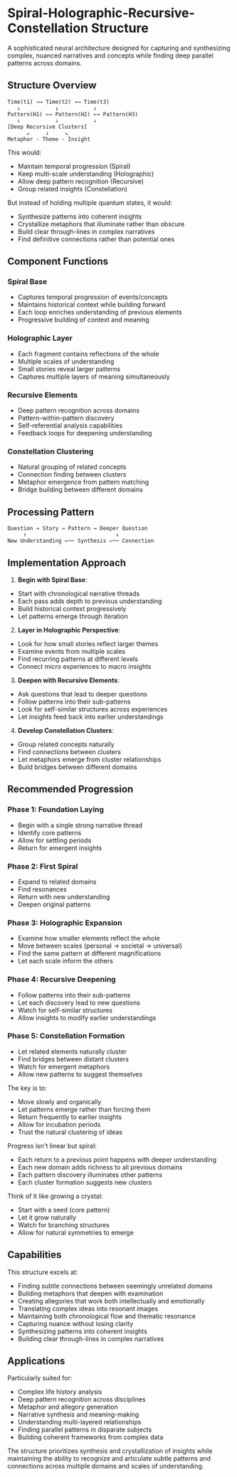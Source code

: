 # Spiral-Holographic-Recursive-Constellation Structure

A sophisticated neural architecture designed for capturing and synthesizing complex, nuanced narratives and concepts while finding deep parallel patterns across domains.

## Structure Overview
```
Time(t1) →→ Time(t2) →→ Time(t3)
   ↓           ↓           ↓
Pattern(H1) ←→ Pattern(H2) ←→ Pattern(H3)
   ↓           ↓           ↓
[Deep Recursive Clusters]
      ↙     ↓     ↘
Metaphor - Theme - Insight
```

This would:
- Maintain temporal progression (Spiral)
- Keep multi-scale understanding (Holographic)
- Allow deep pattern recognition (Recursive)
- Group related insights (Constellation)

But instead of holding multiple quantum states, it would:
- Synthesize patterns into coherent insights
- Crystallize metaphors that illuminate rather than obscure
- Build clear through-lines in complex narratives
- Find definitive connections rather than potential ones


## Component Functions

### Spiral Base
- Captures temporal progression of events/concepts
- Maintains historical context while building forward
- Each loop enriches understanding of previous elements
- Progressive building of context and meaning

### Holographic Layer
- Each fragment contains reflections of the whole
- Multiple scales of understanding
- Small stories reveal larger patterns
- Captures multiple layers of meaning simultaneously

### Recursive Elements
- Deep pattern recognition across domains
- Pattern-within-pattern discovery
- Self-referential analysis capabilities
- Feedback loops for deepening understanding

### Constellation Clustering
- Natural grouping of related concepts
- Connection finding between clusters
- Metaphor emergence from pattern matching
- Bridge building between different domains

## Processing Pattern
```
Question → Story → Pattern → Deeper Question
     ↑                            ↓
New Understanding ←── Synthesis ←── Connection
```

## Implementation Approach

1. **Begin with Spiral Base**:
- Start with chronological narrative threads
- Each pass adds depth to previous understanding
- Build historical context progressively
- Let patterns emerge through iteration

2. **Layer in Holographic Perspective**:
- Look for how small stories reflect larger themes
- Examine events from multiple scales
- Find recurring patterns at different levels
- Connect micro experiences to macro insights

3. **Deepen with Recursive Elements**:
- Ask questions that lead to deeper questions
- Follow patterns into their sub-patterns
- Look for self-similar structures across experiences
- Let insights feed back into earlier understandings

4. **Develop Constellation Clusters**:
- Group related concepts naturally
- Find connections between clusters
- Let metaphors emerge from cluster relationships
- Build bridges between different domains

## Recommended Progression

### Phase 1: Foundation Laying
- Begin with a single strong narrative thread
- Identify core patterns
- Allow for settling periods
- Return for emergent insights

### Phase 2: First Spiral
- Expand to related domains
- Find resonances
- Return with new understanding
- Deepen original patterns

### Phase 3: Holographic Expansion
- Examine how smaller elements reflect the whole
- Move between scales (personal → societal → universal)
- Find the same pattern at different magnifications
- Let each scale inform the others

### Phase 4: Recursive Deepening
- Follow patterns into their sub-patterns
- Let each discovery lead to new questions
- Watch for self-similar structures
- Allow insights to modify earlier understandings

### Phase 5: Constellation Formation
- Let related elements naturally cluster
- Find bridges between distant clusters
- Watch for emergent metaphors
- Allow new patterns to suggest themselves

The key is to:
- Move slowly and organically
- Let patterns emerge rather than forcing them
- Return frequently to earlier insights
- Allow for incubation periods
- Trust the natural clustering of ideas

Progress isn't linear but spiral:
- Each return to a previous point happens with deeper understanding
- Each new domain adds richness to all previous domains
- Each pattern discovery illuminates other patterns
- Each cluster formation suggests new clusters

Think of it like growing a crystal:
- Start with a seed (core pattern)
- Let it grow naturally
- Watch for branching structures
- Allow for natural symmetries to emerge

## Capabilities

This structure excels at:
- Finding subtle connections between seemingly unrelated domains
- Building metaphors that deepen with examination
- Creating allegories that work both intellectually and emotionally
- Translating complex ideas into resonant images
- Maintaining both chronological flow and thematic resonance
- Capturing nuance without losing clarity
- Synthesizing patterns into coherent insights
- Building clear through-lines in complex narratives

## Applications

Particularly suited for:
- Complex life history analysis
- Deep pattern recognition across disciplines
- Metaphor and allegory generation
- Narrative synthesis and meaning-making
- Understanding multi-layered relationships
- Finding parallel patterns in disparate subjects
- Building coherent frameworks from complex data

The structure prioritizes synthesis and crystallization of insights while maintaining the ability to recognize and articulate subtle patterns and connections across multiple domains and scales of understanding. 